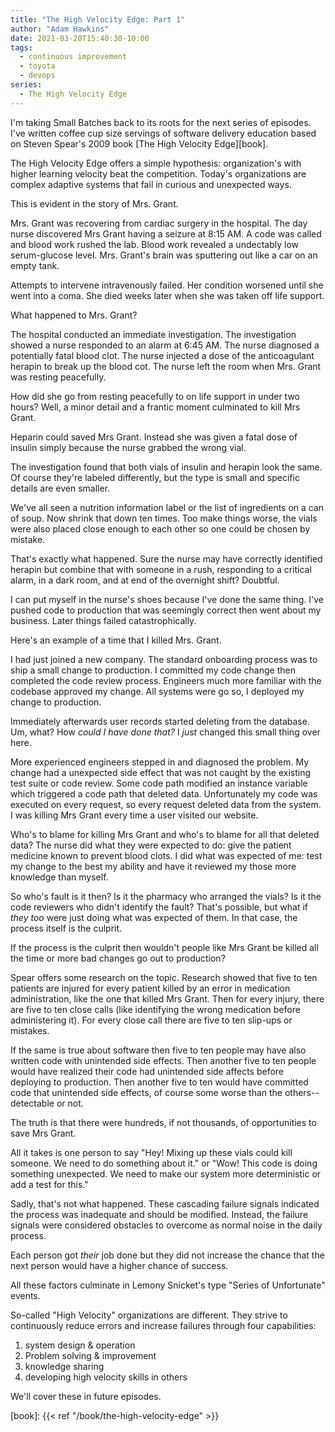 ```yaml
---
title: "The High Velocity Edge: Part 1"
author: "Adam Hawkins"
date: 2021-03-20T15:40:30-10:00
tags:
  - continuous improvement
  - toyota
  - devops
series:
  - The High Velocity Edge
---
```


I'm taking Small Batches back to its roots for the next series of
episodes. I've written coffee cup size servings of software delivery
education based on Steven Spear's 2009 book [The High Velocity
Edge][book].

The High Velocity Edge offers a simple hypothesis: organization's with
higher learning velocity beat the competition. Today's organizations
are complex adaptive systems that fail in curious and unexpected ways.

This is evident in the story of Mrs. Grant.

Mrs. Grant was recovering from cardiac surgery in the hospital. The
day nurse discovered Mrs Grant having a seizure at 8:15 AM. A code was
called and blood work rushed the lab. Blood work revealed a undectably
low serum-glucose level. Mrs. Grant's brain was sputtering out like a
car on an empty tank.

Attempts to intervene intravenously failed. Her condition worsened
until she went into a coma. She died weeks later when she was taken
off life support.

What happened to Mrs. Grant?

The hospital conducted an immediate investigation. The investigation
showed a nurse responded to an alarm at 6:45 AM. The nurse diagnosed a
potentially fatal blood clot. The nurse injected a dose of the
anticoagulant herapin to break up the blood cot. The nurse left the
room when Mrs. Grant was resting peacefully.

How did she go from resting peacefully to on life support in under two
hours? Well, a minor detail and a frantic moment culminated to kill
Mrs Grant.

Heparin could saved Mrs Grant. Instead she was given a fatal dose of
insulin simply because the nurse grabbed the wrong vial.

The investigation found that both vials of insulin and herapin look
the same. Of course they're labeled differently, but the type is small
and specific details are even smaller.

We've all seen a nutrition information label or the list of
ingredients on a can of soup. Now shrink that down ten times. Too make
things worse, the vials were also placed close enough to each other so
one could be chosen by mistake.

That's exactly what happened. Sure the nurse may have correctly
identified herapin but combine that with someone in a rush, responding
to a critical alarm, in a dark room, and at end of the overnight
shift? Doubtful.

I can put myself in the nurse's shoes because I've done the same
thing. I've pushed code to production that was seemingly correct then
went about my business. Later things failed catastrophically.

Here's an example of a time that I killed Mrs. Grant.

I had just joined a new company. The standard onboarding process was
to ship a small change to production. I committed my code change then
completed the code review process. Engineers much more familiar with
the codebase approved my change. All systems were go so, I deployed my
change to production.

Immediately afterwards user records started deleting from
the database. Um, what? How _could I have done that?_ I _just_ changed
this small thing over here.

More experienced engineers stepped in and diagnosed the problem. My
change had a unexpected side effect that was not caught by the
existing test suite or code review. Some code path modified an
instance variable which triggered a code path that deleted data.
Unfortunately my code was executed on every request, so every request
deleted data from the system. I was killing Mrs Grant every time a
user visited our website.

Who's to blame for killing Mrs Grant and who's to blame for all that
deleted data? The nurse did what they were expected to do: give the
patient medicine known to prevent blood clots. I did what was expected
of me: test my change to the best my ability and have it reviewed my
those more knowledge than myself.

So who's fault is it then? Is it the pharmacy who arranged the vials?
Is it the code reviewers who didn't identify the fault? That's possible, but
what if _they too_ were just doing what was expected of them. In that
case, the process itself is the culprit.

If the process is the culprit then wouldn't people like Mrs Grant be
killed all the time or more bad changes go out to production?

Spear offers some research on the topic. Research showed that five to
ten patients are injured for every patient killed by an error in
medication administration, like the one that killed Mrs Grant. Then
for every injury, there are five to ten close calls (like identifying
the wrong medication before administering it). For every close call
there are five to ten slip-ups or mistakes.

If the same is true about software then five to ten people may have
also written code with unintended side effects. Then another five to
ten people would have realized their code had unintended side affects
before deploying to production. Then another five to ten would have
committed code that unintended side effects, of course some worse than
the others--detectable or not.

The truth is that there were hundreds, if not thousands, of
opportunities to save Mrs Grant.

All it takes is one person to say "Hey! Mixing up these vials could
kill someone. We need to do something about it." or "Wow! This code is
doing something unexpected. We need to make our system more
deterministic or add a test for this."

Sadly, that's not what happened. These cascading failure signals
indicated the process was inadequate and should be modified. Instead,
the failure signals were considered obstacles to overcome as normal
noise in the daily process.

Each person got _their_ job done but they did not increase the chance
that the next person would have a higher chance of success.

All these factors culminate in Lemony Snicket's type "Series of
Unfortunate" events.

So-called "High Velocity" organizations are different. They strive to
continuously reduce errors and increase failures through four
capabilities:

1. system design & operation
2. Problem solving & improvement
3. knowledge sharing
4. developing high velocity skills in others

We'll cover these in future episodes.

[book]: {{< ref "/book/the-high-velocity-edge" >}}
